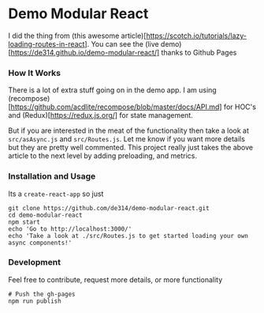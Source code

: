 # Demo Modular React

I did the thing from (this awesome article)[https://scotch.io/tutorials/lazy-loading-routes-in-react].
You can see the (live demo)[https://de314.github.io/demo-modular-react/] thanks to Github Pages

### How It Works

There is a lot of extra stuff going on in the demo app. I am using
(recompose)[https://github.com/acdlite/recompose/blob/master/docs/API.md] for HOC's and
(Redux)[https://redux.js.org/] for state management.

But if you are interested in the meat of the functionality then take a look at `src/asAsync.js`
and `src/Routes.js`. Let me know if you want more details but they are pretty well commented.
This project really just takes the above article to the next level by adding preloading,
and metrics.

### Installation and Usage

Its a `create-react-app` so just

```
git clone https://github.com/de314/demo-modular-react.git
cd demo-modular-react
npm start
echo 'Go to http://localhost:3000/'
echo 'Take a look at ./src/Routes.js to get started loading your own async components!'
```

### Development

Feel free to contribute, request more details, or more functionality

```
# Push the gh-pages
npm run publish
```
